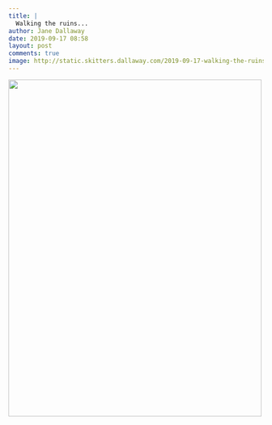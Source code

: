 ```yaml
---
title: |
  Walking the ruins...
author: Jane Dallaway
date: 2019-09-17 08:58
layout: post
comments: true
image: http://static.skitters.dallaway.com/2019-09-17-walking-the-ruins-thumb-1-IMG-9846.JPG
---
```


<div>
        <a href="http://static.skitters.dallaway.com/2019-09-17-walking-the-ruins-fullsize-1-IMG-9846.JPG">
          <img src="http://static.skitters.dallaway.com/2019-09-17-walking-the-ruins-thumb-1-IMG-9846.JPG" width="500" height="667"/>
        </a>
      </div>


  
      